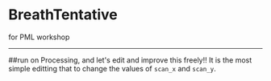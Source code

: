 # BreathTentative
for PML workshop

---

##run on Processing, and let's edit and improve this freely!!
It is the most simple editting that to change the values of `scan_x` and `scan_y`.
